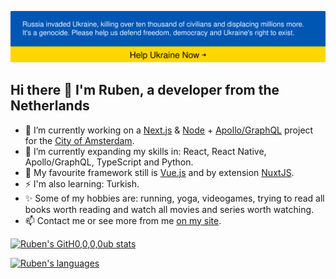 [![Stand With Ukraine](https://raw.githubusercontent.com/vshymanskyy/StandWithUkraine/main/banner2-direct.svg)](https://stand-with-ukraine.pp.ua)

## Hi there 👋 I'm Ruben, a developer from the Netherlands

- 🔭 I’m currently working on a [Next.js](https://nextjs.org/) & [Node](https://nodejs.org/en/) + [Apollo/GraphQL](https://www.apollographql.com/) project for the [City of Amsterdam](https://www.amsterdam.nl/en/).
- 🌱 I’m currently expanding my skills in: React, React Native, Apollo/GraphQL, TypeScript and Python.
- 🖖 My favourite framework still is [Vue.js](https://vuejs.org/) and by extension [NuxtJS](https://nuxtjs.org/).
- ⚡ I'm also learning: Turkish.
- ✨ Some of my hobbies are: running, yoga, videogames, trying to read all books worth reading and watch all movies and series worth watching.
- 📫 Contact me or see more from me [on my site](https://www.rubensibon.nl/).

[![Ruben's GitH0,0,0,0ub stats](https://github-readme-stats.vercel.app/api?username=RubenSibon&bg_color=22272e&title_color=adbac7&text_color=adbac7&count_private=true&hide=stars&hide_border=true)](https://github.com/anuraghazra/github-readme-stats)

[![Ruben's languages](https://github-readme-stats.vercel.app/api/top-langs/?username=RubenSibon&bg_color=22272e&title_color=adbac7&text_color=adbac7&layout=compact&hide_border=true&langs_count=10)](https://github.com/anuraghazra/github-readme-stats)
